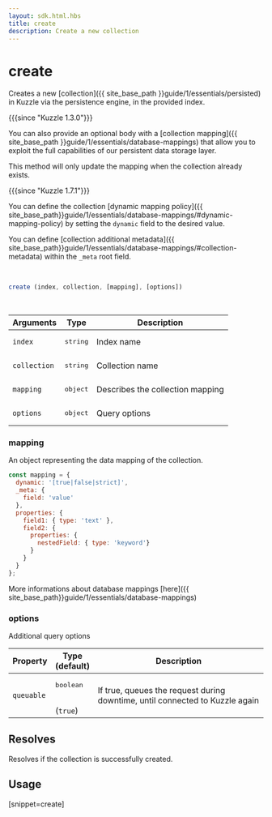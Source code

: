 ```yaml
---
layout: sdk.html.hbs
title: create
description: Create a new collection
---
```


# create

Creates a new [collection]({{ site_base_path }}guide/1/essentials/persisted) in Kuzzle via the persistence engine, in the provided index.

{{{since "Kuzzle 1.3.0"}}}

You can also provide an optional body with a [collection mapping]({{ site_base_path }}guide/1/essentials/database-mappings) that allow you to exploit the full capabilities of our persistent data storage layer.

This method will only update the mapping when the collection already exists.

{{{since "Kuzzle 1.7.1"}}}

You can define the collection [dynamic mapping policy]({{ site_base_path}}guide/1/essentials/database-mappings/#dynamic-mapping-policy) by setting the `dynamic` field to the desired value.

You can define [collection additional metadata]({{ site_base_path}}guide/1/essentials/database-mappings/#collection-metadata) within the `_meta` root field.

<br/>

```javascript
create (index, collection, [mapping], [options])
```

<br/>

| Arguments    | Type    | Description |
|--------------|---------|-------------|
| ``index`` | <pre>string</pre> | Index name    |
| ``collection`` | <pre>string</pre> | Collection name    |
| ``mapping`` | <pre>object</pre> | Describes the collection mapping   |
| ``options`` | <pre>object</pre> | Query options    |

### mapping

An object representing the data mapping of the collection.

```js
const mapping = {
  dynamic: '[true|false|strict]',
  _meta: {
    field: 'value'
  },
  properties: {
    field1: { type: 'text' },
    field2: {
      properties: {
        nestedField: { type: 'keyword'}
      }
    }
  }
};
```

More informations about database mappings [here]({{ site_base_path}}guide/1/essentials/database-mappings)

### options

Additional query options

| Property     | Type<br/>(default)    | Description   |
| -------------- | --------- | ------------- |
| `queuable` | <pre>boolean</pre><br/>(`true`) | If true, queues the request during downtime, until connected to Kuzzle again |

## Resolves

Resolves if the collection is successfully created.

## Usage

[snippet=create]
